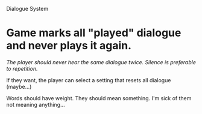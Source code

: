Dialogue System

# Game marks all "played" dialogue and never plays it again.

*The player should never hear the same dialogue twice. Silence is preferable to repetition.*

If they want, the player can select a setting that resets all dialogue (maybe…)

Words should have weight. They should mean something. I'm sick of them not meaning anything…
